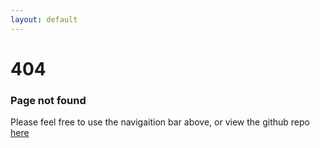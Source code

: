 ```yaml
---
layout: default
---
```


# 404 

### Page not found 

Please feel free to use the navigaition bar above, or view the github repo [here](https://github.com/pkairys/pkairys.github.io)
